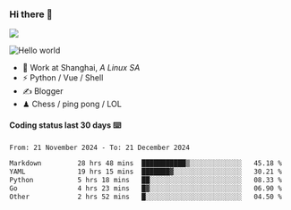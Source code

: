 ### Hi there 👋
![](https://komarev.com/ghpvc/?username=Xuhandsome)


<img src="https://github-readme-stats.vercel.app/api?username=XuHandsome&show_icons=true&theme=merko" alt="Hello world">

<br/>

- 🍻  Work at Shanghai, _A Linux SA_
- ⚡  Python / Vue / Shell
- ✍️  Blogger
- ♟  Chess / ping pong / LOL

#### Coding status last 30 days ⌨️

<!--START_SECTION:waka-->

```txt
From: 21 November 2024 - To: 21 December 2024

Markdown         28 hrs 48 mins  ███████████▒░░░░░░░░░░░░░   45.18 %
YAML             19 hrs 15 mins  ███████▓░░░░░░░░░░░░░░░░░   30.21 %
Python           5 hrs 18 mins   ██░░░░░░░░░░░░░░░░░░░░░░░   08.33 %
Go               4 hrs 23 mins   █▓░░░░░░░░░░░░░░░░░░░░░░░   06.90 %
Other            2 hrs 52 mins   █░░░░░░░░░░░░░░░░░░░░░░░░   04.50 %
```

<!--END_SECTION:waka-->

